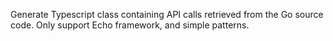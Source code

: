 Generate Typescript class containing API calls retrieved from the Go source code.
Only support Echo framework, and simple patterns.

